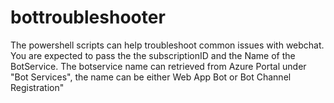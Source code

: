 # bottroubleshooter
The powershell scripts can help troubleshoot common issues with webchat. You are expected to pass the the subscriptionID and the Name of the BotService. The botservice name can retrieved from Azure Portal under "Bot Services", the name can be either Web App Bot or Bot Channel Registration"
